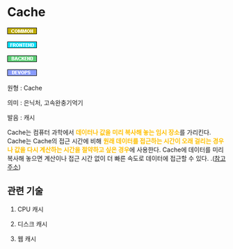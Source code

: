 <d-title>

# Cache

</d-title>

<d-label>

<d-inner>

![Common](../../2TAT1C/Label_Common.png)
      
</d-inner>

<d-inner>

![Frontend](../../2TAT1C/Label_Frontend.png)

</d-inner>

<d-inner>

![Backend](../../2TAT1C/Label_Backend.png)

</d-inner>

<d-inner>

![Devops](../../2TAT1C/Label_Devops.png)

</d-inner>

</d-label>

<d-origin>

원형 : Cache

</d-origin>

<d-mean>

의미  : 은닉처, 고속완충기억기

</d-mean>

<d-pronunciation>

발음 : 캐시

</d-pronunciation>

<d-content>

Cache는 컴퓨터 과학에서 <span style="color:#FFBF00; font-weight:bold;">데이터나 값을 미리 복사해 놓는 임시 장소</span>를 가리킨다. Cache는 Cache의 접근 시간에 비해 <span style="color:#FFBF00; font-weight:bold;">원래 데이터를 접근하는 시간이 오래 걸리는 경우나 값을 다시 계산하는 시간을 절약하고 싶은 경우</span>에 사용한다. Cache에 데이터를 미리 복사해 놓으면 계산이나 접근 시간 없이 더 빠른 속도로 데이터에 접근할 수 있다.
.([참고주소](https://dl.acm.org/doi/10.1145/3195836.3195861))

</d-content>

<d-relation>

## 관련 기술

<d-inner>

   1. CPU 캐시

</d-inner>

<d-inner>

   2. 디스크 캐시

</d-inner>

<d-inner>

   3. 웹 캐시

</d-inner>

</d-relation>